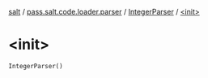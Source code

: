 [salt](../../index.md) / [pass.salt.code.loader.parser](../index.md) / [IntegerParser](index.md) / [&lt;init&gt;](./-init-.md)

# &lt;init&gt;

`IntegerParser()`